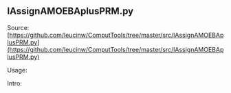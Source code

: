 ## lAssignAMOEBAplusPRM.py

Source: [https://github.com/leucinw/ComputTools/tree/master/src/lAssignAMOEBAplusPRM.py](https://github.com/leucinw/ComputTools/tree/master/src/lAssignAMOEBAplusPRM.py)

Usage:

Intro:

